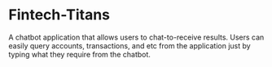 # Fintech-Titans

A chatbot application that allows users to chat-to-receive results. Users can easily query accounts, transactions, and etc from the application just by typing what they require from the chatbot.
